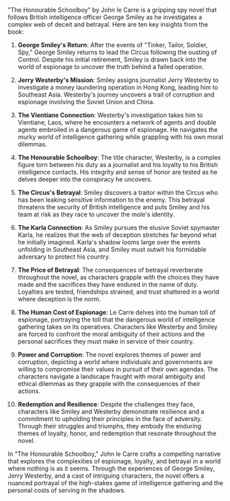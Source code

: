 "The Honourable Schoolboy" by John le Carre is a gripping spy novel that follows British intelligence officer George Smiley as he investigates a complex web of deceit and betrayal. Here are ten key insights from the book:

1. **George Smiley's Return**: After the events of "Tinker, Tailor, Soldier, Spy," George Smiley returns to lead the Circus following the ousting of Control. Despite his initial retirement, Smiley is drawn back into the world of espionage to uncover the truth behind a failed operation.

2. **Jerry Westerby's Mission**: Smiley assigns journalist Jerry Westerby to investigate a money laundering operation in Hong Kong, leading him to Southeast Asia. Westerby's journey uncovers a trail of corruption and espionage involving the Soviet Union and China.

3. **The Vientiane Connection**: Westerby's investigation takes him to Vientiane, Laos, where he encounters a network of agents and double agents embroiled in a dangerous game of espionage. He navigates the murky world of intelligence gathering while grappling with his own moral dilemmas.

4. **The Honourable Schoolboy**: The title character, Westerby, is a complex figure torn between his duty as a journalist and his loyalty to his British intelligence contacts. His integrity and sense of honor are tested as he delves deeper into the conspiracy he uncovers.

5. **The Circus's Betrayal**: Smiley discovers a traitor within the Circus who has been leaking sensitive information to the enemy. This betrayal threatens the security of British intelligence and puts Smiley and his team at risk as they race to uncover the mole's identity.

6. **The Karla Connection**: As Smiley pursues the elusive Soviet spymaster Karla, he realizes that the web of deception stretches far beyond what he initially imagined. Karla's shadow looms large over the events unfolding in Southeast Asia, and Smiley must outwit his formidable adversary to protect his country.

7. **The Price of Betrayal**: The consequences of betrayal reverberate throughout the novel, as characters grapple with the choices they have made and the sacrifices they have endured in the name of duty. Loyalties are tested, friendships strained, and trust shattered in a world where deception is the norm.

8. **The Human Cost of Espionage**: Le Carre delves into the human toll of espionage, portraying the toll that the dangerous world of intelligence gathering takes on its operatives. Characters like Westerby and Smiley are forced to confront the moral ambiguity of their actions and the personal sacrifices they must make in service of their country.

9. **Power and Corruption**: The novel explores themes of power and corruption, depicting a world where individuals and governments are willing to compromise their values in pursuit of their own agendas. The characters navigate a landscape fraught with moral ambiguity and ethical dilemmas as they grapple with the consequences of their actions.

10. **Redemption and Resilience**: Despite the challenges they face, characters like Smiley and Westerby demonstrate resilience and a commitment to upholding their principles in the face of adversity. Through their struggles and triumphs, they embody the enduring themes of loyalty, honor, and redemption that resonate throughout the novel.

In "The Honourable Schoolboy," John le Carre crafts a compelling narrative that explores the complexities of espionage, loyalty, and betrayal in a world where nothing is as it seems. Through the experiences of George Smiley, Jerry Westerby, and a cast of intriguing characters, the novel offers a nuanced portrayal of the high-stakes game of intelligence gathering and the personal costs of serving in the shadows.